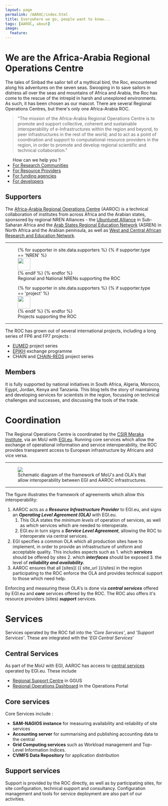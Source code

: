 ```yaml
---
layout: page
permalink: /AAROC/index.html
title: Everywhere we go, people want to know...
tags: [AAROC, about]
image:
  feature:
---
```

<div class="text-center">

<h1> We are the Africa-Arabia Regional Operations Centre</h1>
</div>

The tales of Sinbad the sailor tell of a mythical bird, the Roc, encountered along his adventures on the seven seas. Swooping in to save sailors in distress all over the seas and mountains of Africa and Arabia, the Roc has come to the rescue of the intrepid in harsh and unexplored environments. As such, it has been chosen as our mascot. There are several Regional Operations Centres, but there's only one Africa-Arabia ROC.

> "The mission of the Africa-Arabia Regional Operations Centre is to promote and support collective, coherent and sustainable interoperability of e-Infrastructures within the region and beyond, to peer infrastructures in the rest of the world; and to act as a point of coordination and support to computational resource providers in the region, in order to promote and develop regional scientific and technical collaboration."

<ul class=" nav-justified panel panel-title nav-pills" title="how can we help you?">
  <div class="panel-title">How can we help you ?</div>
  <li><a class="navbar" href="{{ site_url }}/research">For Research Communities</a></li>
  <li><a class="navbar" href="{{ site_url }}/sites">For Resource Providers</a></li>
  <li><a class="navbar" href="{{ site_url }}/funders">For funding agencies</a></li>
  <li><a class="navbar" href="{{ site_url }}/developers">For developers</a></li>
</ul>

## Supporters

The [Africa-Arabia Regional Operations Centre](http://roc.africa-grid.org) (AAROC) is a technical collaboration of institutes from across Africa and the Arabian states, sponsored by regional NREN Alliances - the [Ubuntunet Alliance](http://www.ubuntunet.net) in Sub-Saharan Africa and the [Arab States Regional Education Network](http://www.asrenorg.net) (ASREN) in North Africa and the Arabian peninsula, as well as [West and Central African Research and Education Network](http://www.wacren.net).

---

<figure>
{%  for supporter in site.data.supporters %}
{% if supporter.type == 'NREN' %}
<div class="col-md-3" data-toggle="tooltip">
  <a  href="{{ supporter.url }}" alt="{{ supporter.title }}"><img src="{{ site_url }}/images/{{ supporter.logo }}" height="40px"></a>
</div>
{% endif %}
{% endfor %}
<figcaption>Regional and National NRENs supporting the ROC</figcaption>
</figure>

<figure>
{% for supporter in site.data.supporters %}
{% if supporter.type == 'project' %}
<div class="col-md-6" data-toggle="tooltip">
  <a  href="{{ supporter.url }}" alt="{{ supporter.title }}"><img src="{{ site_url }}/images/{{ supporter.logo }}" height="40px"></a>
</div>
{% endif %}
{% endfor %}<figcaption> Projects supporting the ROC </figcaption>
</figure>

---

The ROC has grown out of several international projects, including a long series of FP6 and FP7 projects :

  * [EUMED](http://www.eumed.eu) project series
  * [EPIKH](http://www.epikh.eu) exchange programme
  * CHAIN and [CHAIN-REDS](http://www.chain-project.eu) project series

## Members

It is fully supported by national initiatives in South Africa, Algeria, Morocco, Egypt, Jordan, Kenya and Tanzania. This blog tells the story of maintaining and developing services for scientists in the region, focussing on technical challenges and successes, and discussing the tools of the trade.


# Coordination

The Regional Operations Centre is coordinated  by the [CSIR Meraka Institute](http://www.csir.co.za/meraka), via an MoU with [EGI.eu](http://egi.eu). Running core services which allow the exchange of operational information and service interoperability, the ROC provides transparent access to European infrastructure by Africans and vice versa.

---
<figure label="OLA">
  <img src="{{ site_url }}/images/600px-OLA_SLA_framework.png" href="http://www.egi.eu"></img>
  <figcaption>Schematic diagram of the framework of MoU's and OLA's that allow interoperability between EGI and AAROC infrastructures.</figcaption>
</figure>

---

The figure illustrates the framework of agreements which allow this interoperability:

  1. AAROC acts as a ***Resource Infrastructure Provider*** to EGI.eu, and signs an ***Operating Level Agreement (OLA)*** with EGI.eu.
     1. This OLA states the *minimum levels* of operation of services, as well as *which* services which are needed to interoperate.
     2. EGI.eu in turn signs a ***Service Level Agreement***, allowing the ROC to interoperate via central services.
  1. EGI specifies a common OLA which all production sites have to implement, in order to provide an infrastructure of uniform and acceptable quality. This includes aspects such as
    1. which ***services*** should be offered by sites
    2. which ***interfaces*** should be exposed
    3. the  level of ***reliability and availability.***
  4. AAROC ensures that all [sites]( {{ site_url }}/sites) in the region participating to the ROC enforce the OLA and provides technical support to those which need help.

Enforcing and measuring these OLA's is done via ***central services*** offered by EGI.eu and ***core*** services offered by the ROC. The ROC also offers it's resource providers (sites) ***support*** services.

# Services

Services operated by the ROC fall into the *'Core Services'*, and *'Support Services'*. These are integrated with the '*EGI Central Services*'

## Central Services

As part of the MoU with EGI, AAROC has access to [central services](https://wiki.egi.eu/wiki/Core_EGI_Activities) operated by EGI.eu. These include

  * [Regional Support Centre](https://wiki.egi.eu/wiki/GGUS:AfricaArabia_FAQ) in GGUS
  * [Regional Operations Dashboard](https://operations-portal.egi.eu/rodDashboard/ngi/AfricaArabia/) in the Operations Portal


## Core services

Core Services include :

  * **SAM-NAGIOS instance** for measuring availability and reliability of site services
  * **Accounting server** for summarising and publishing accounting data to the central
  * **Grid Computing services** such as Workload management and Top-Level Information Indices.
  * **CVMFS Data Repository** for application distribution

## Support services

Support is provided by the ROC directly, as well as by participating sites, for site configuration, technical support and consultancy. Configuration management and tools for service deployment are also part of our activities.
